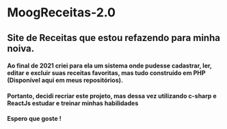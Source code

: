 # MoogReceitas-2.0
## Site de Receitas que estou refazendo para minha noiva. 
#### Ao final de 2021 criei para ela um sistema onde pudesse cadastrar, ler, editar e excluir suas receitas favoritas, mas tudo construído em PHP (Disponível aqui em meus repositórios).
#### Portanto, decidi recriar este projeto, mas dessa vez utilizando c-sharp e ReactJs estudar e treinar minhas habilidades

#### Espero que goste !
